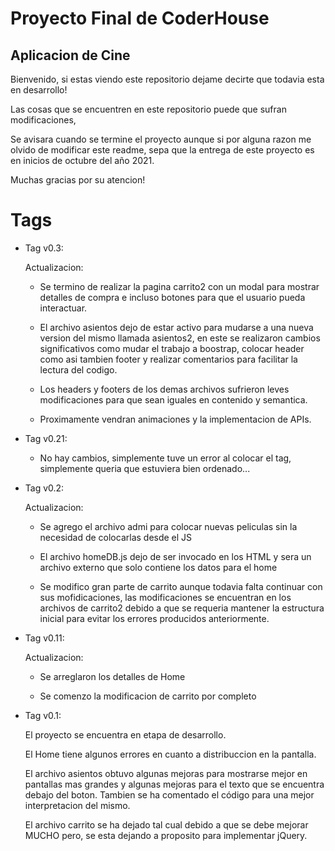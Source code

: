 # Proyecto Final de CoderHouse

## Aplicacion de Cine

Bienvenido, si estas viendo este repositorio dejame decirte que todavia esta en desarrollo! 

Las cosas que se encuentren en este repositorio puede que sufran modificaciones,

Se avisara cuando se termine el proyecto aunque si por alguna razon me olvido de modificar este readme, sepa que la entrega de este proyecto es en inicios de octubre del año 2021.

Muchas gracias por su atencion!


# Tags 

- Tag v0.3:

    Actualizacion: 

    * Se termino de realizar la pagina carrito2 con un modal para mostrar detalles de compra e incluso botones para que el usuario pueda interactuar.

    * El archivo asientos dejo de estar activo para mudarse a una nueva version del mismo llamada asientos2, en este se realizaron cambios significativos como mudar el trabajo a boostrap, colocar header como asi tambien footer y realizar comentarios para facilitar la lectura del codigo.

    * Los headers y footers de los demas archivos sufrieron leves modificaciones para que sean iguales en contenido y semantica. 

    * Proximamente vendran animaciones y la implementacion de APIs.

- Tag v0.21:
  
    * No hay cambios, simplemente tuve un error al colocar el tag, simplemente queria que estuviera bien ordenado...

- Tag v0.2:

    Actualizacion: 

    * Se agrego el archivo admi para colocar nuevas peliculas sin la necesidad de colocarlas desde el JS

    * El archivo homeDB.js dejo de ser invocado en los HTML y sera un archivo externo que solo contiene los datos para el home

    * Se modifico gran parte de carrito aunque todavia falta continuar con sus mofidicaciones, las modificaciones se encuentran en los archivos de carrito2 debido a que se requeria mantener la estructura inicial para evitar los errores producidos anteriormente.

- Tag v0.11:

    Actualizacion: 
    
    * Se arreglaron los detalles de Home

    * Se comenzo la modificacion de carrito por completo
    


- Tag v0.1:
  
    El proyecto se encuentra en etapa de desarrollo.
    
    El Home tiene algunos errores en cuanto a distribuccion en la pantalla.

    El archivo asientos obtuvo algunas mejoras para mostrarse mejor en pantallas mas grandes y algunas mejoras para el texto que se encuentra debajo del boton. Tambien se ha comentado el código para una mejor interpretacion del mismo.

    El archivo carrito se ha dejado tal cual debido a que se debe mejorar MUCHO pero, se esta dejando a proposito para implementar jQuery. 



